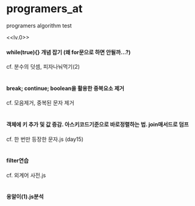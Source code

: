# programers_at
programers algorithm test

<<lv.0>>

#### while(true){} 개념 잡기 (왜 for문으로 하면 안될까...?)
cf. 분수의 덧셈, 피자나눠먹기(2)
<br><br>

#### break; continue; boolean을 활용한 중복요소 제거
cf. 모음제거, 중복된 문자 제거
<br><br>

#### 객체에 키 추가 및 값 증감. 아스키코드기준으로 바로정렬하는 법. join매서드로 덤프
cf. 한 번만 등장한 문자.js (day15)
<br><br>

#### filter연습
cf. 외계어 사전.js
<br><br>

#### 옹알이(1).js분석
